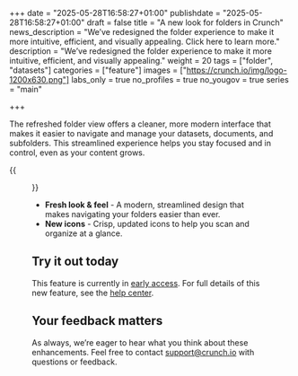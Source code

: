 +++
date = "2025-05-28T16:58:27+01:00"
publishdate = "2025-05-28T16:58:27+01:00"
draft = false
title = "A new look for folders in Crunch"
news_description = "We’ve redesigned the folder experience to make it more intuitive, efficient, and visually appealing. Click here to learn more."
description = "We’ve redesigned the folder experience to make it more intuitive, efficient, and visually appealing."
weight = 20
tags = ["folder", "datasets"]
categories = ["feature"]
images = ["https://crunch.io/img/logo-1200x630.png"]
labs_only = true
no_profiles = true
no_yougov = true
series = "main"

+++

The refreshed folder view offers a cleaner, more modern interface that makes it easier to navigate and manage your datasets, documents, and subfolders. This streamlined experience helps you stay focused and in control, even as your content grows.

{{<figure src="https://player-crunch-io.s3.amazonaws.com/help-crunch-io/screenshots/folders-crunch-2025-01.png" width=700 class="img-fluid">}}


- **Fresh look & feel** - A modern, streamlined design that makes navigating your folders easier than ever.
- **New icons** - Crisp, updated icons to help you scan and organize at a glance.

## Try it out today

This feature is currently in [early access](https://help.crunch.io/hc/en-us/articles/360040465331-How-to-enable-early-access). For full details of this new feature, see the [help center](https://help.crunch.io/hc/en-us/articles/36874774287885-Folders-in-Crunch).

## Your feedback matters

As always, we’re eager to hear what you think about these enhancements. Feel free to contact support@crunch.io with questions or feedback.
